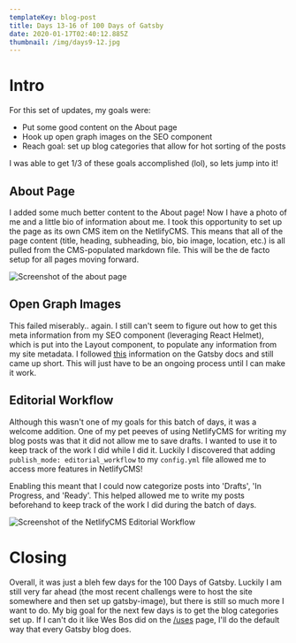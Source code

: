 ```yaml
---
templateKey: blog-post
title: Days 13-16 of 100 Days of Gatsby
date: 2020-01-17T02:40:12.885Z
thumbnail: /img/days9-12.jpg
---
```

# Intro

For this set of updates, my goals were: 

* Put some good content on the About page
* Hook up open graph images on the SEO component
* Reach goal: set up blog categories that allow for hot sorting of the posts

I was able to get 1/3 of these goals accomplished (lol), so lets jump into it!



## About Page

I added some much better content to the About page! Now I have a photo of me and a little bio of information about me. I took this opportunity to set up the page as its own CMS item on the NetlifyCMS. This means that all of the page content (title, heading, subheading, bio, bio image, location, etc.) is all pulled from the CMS-populated markdown file. This will be the de facto setup for all pages moving forward. 

![Screenshot of the about page](/img/screen-shot-2020-01-15-at-8.48.45-pm.png "About Page V1")

## Open Graph Images

This failed miserably.. again. I still can't seem to figure out how to get this meta information from my SEO component (leveraging React Helmet), which is put into the Layout component, to populate any information from my site metadata. I followed [this](https://www.gatsbyjs.org/docs/add-seo-component/) information on the Gatsby docs and still came up short. This will just have to be an ongoing process until I can make it work.

## Editorial Workflow

Although this wasn't one of my goals for this batch of days, it was a welcome addition. One of my pet peeves of using  NetlifyCMS for writing my blog posts was that it did not allow me to save drafts. I wanted to use it to keep track of the work I did while I did it. Luckily I discovered that adding `publish_mode: editorial_workflow` to my `config.yml` file allowed me to access more features in NetlifyCMS! 

Enabling this meant that I could now categorize posts into 'Drafts', 'In Progress, and 'Ready'. This helped allowed me to write my posts beforehand to keep track of the work I did during the batch of days.

![Screenshot of the NetlifyCMS Editorial Workflow](/img/screen-shot-2020-01-15-at-9.06.43-pm.png "NetlifyCMS Editoral Workflow")

# Closing

Overall, it was just a bleh few days for the 100 Days of Gatsby. Luckily I am still very far ahead (the most recent challengs were to host the site somewhere and then set up gatsby-image), but there is still so much more I want to do. My big goal for the next few days is to get the blog categories set up. If I can't do it like Wes Bos did on the [/uses](https://uses.tech/) page, I'll do the default way that every Gatsby blog does.
